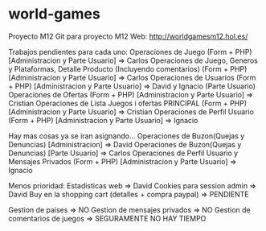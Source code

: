 # world-games
Proyecto M12
Git para proyecto M12
Web: http://worldgamesm12.hol.es/

Trabajos pendientes para cada uno:
Operaciones de Juego (Form + PHP) [Administracion y Parte Usuario] => Carlos
Operaciones de Juego, Generos y Plataformas, Detalle Producto (Incluyendo comentarios) (Form + PHP) [Administracion y Parte Usuario] => Carlos
Operaciones de Usuarios (Form + PHP) [Administracion y Parte Usuario] => David y Ignacio (Parte Usuario)
Operaciones de Ofertas (Form + PHP) [Administracion y Parte Usuario] => Cristian
Operaciones de Lista Juegos i ofertas PRINCIPAL (Form + PHP) [Administracion y Parte Usuario] => Cristian
Operaciones de Perfil Usuario (Form + PHP) [Administracion y Parte Usuario] => Ignacio

Hay mas cosas ya se iran asignando...
Operaciones de Buzon(Quejas y Denuncias) [Administracion] => David
Operaciones de Buzon(Quejas y Denuncias) [Parte Usuario] => Carlos
Operaciones de Perfil Usuario y Mensajes Privados (Form + PHP) [Administracion y Parte Usuario] => Ignacio

Menos prioridad:
Estadisticas web => David
Cookies para session admin => David
Buy en la shopping cart (detalles + compra paypal) => PENDIENTE


Gestion de paises => NO
Gestion de mensajes privados => NO
Gestion de comentarios de juegos => SEGURAMENTE NO HAY TIEMPO